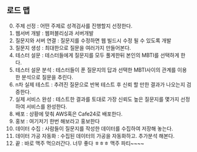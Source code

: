 ## 로드 맵

0. 주제 선정 : 어떤 주제로 성격검사를 진행할지 선정한다.
1. 웹서버 개발 : 웹퍼블리싱과 서버개발
2. 질문지와 서버 연결 : 질문지를 수정하면 웹 빌드시 수정 될 수 있도록 개발
3. 질문지 생성 : 최대한으로 질문을 여러가지 만들어본다.
4. 테스터 설문 : 테스터들에게 질문지를 모두 풀게한뒤 본인의 MBTI를 선택하게 한다.
5. 테스터 설문 분석 : 테스터들이 푼 질문지의 답과 선택한 MBTI사이의 관계를 이용한 분석으로 질문을 추린다.
6. n차 실제 테스트 : 추려진 질문으로 반복 테스트 후 신뢰 할 만한 결과가 나오는지 검증한다.
7. 실제 서비스 완성 : 테스트한 결과를 토대로 가장 신뢰도 높은 질문지를 몇가지 선정하여 서비스를 완성한다.
8. 배포 : 상황에 맞춰 AWS혹은 Cafe24로 배포한다.
9. 홍보 : 여기저기 한번 해보라고 홍보한다
10. 데이터 수집 : 사람들이 질문지를 작성한 데이터를 수집하여 저장해 놓는다.
11. 데이터 가공 자동화 : 수집된 데이터의 가공을 자동화하고. 추가분석 해본다.
12. 끝 : 바로 맥주 먹으러간다. 너무 좋다 ㅎㅎㅎ 맥주 파티~~~~
